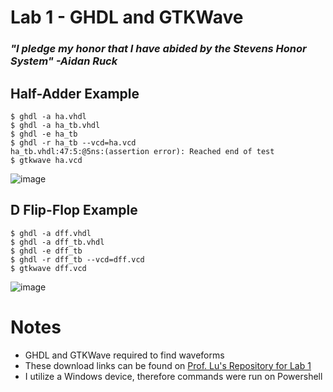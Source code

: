 # Lab 1 - GHDL and GTKWave
### *"I pledge my honor that I have abided by the Stevens Honor System" -Aidan Ruck*

## Half-Adder Example
```
$ ghdl -a ha.vhdl
$ ghdl -a ha_tb.vhdl
$ ghdl -e ha_tb
$ ghdl -r ha_tb --vcd=ha.vcd
ha_tb.vhdl:47:5:@5ns:(assertion error): Reached end of test
$ gtkwave ha.vcd
```
![image](https://github.com/user-attachments/assets/e9af63c0-4796-4945-b452-2f0ab9e0598d)

## D Flip-Flop Example
```
$ ghdl -a dff.vhdl
$ ghdl -a dff_tb.vhdl
$ ghdl -e dff_tb
$ ghdl -r dff_tb --vcd=dff.vcd
$ gtkwave dff.vcd
```
![image](https://github.com/user-attachments/assets/9c887d65-0590-4100-a90c-d6e5341a8e05)

# Notes
* GHDL and GTKWave required to find waveforms
* These download links can be found on [Prof. Lu's Repository for Lab 1](https://github.com/kevinwlu/dsd/tree/master/ghdl)
* I utilize a Windows device, therefore commands were run on Powershell
